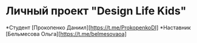 # Личный проект "Design Life Kids"
*Студент [Прокопенко Даниил][https://t.me/ProkopenkoDI]
*Наставник [Бельмесова Ольга][https://t.me/belmesovaoa]